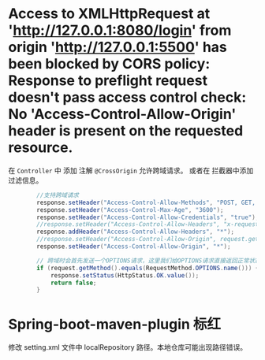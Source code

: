 # Access to XMLHttpRequest at 'http://127.0.0.1:8080/login' from origin 'http://127.0.0.1:5500' has been blocked by CORS policy: Response to preflight request doesn't pass access control check: No 'Access-Control-Allow-Origin' header is present on the requested resource.

在 `Controller` 中 添加 注解 `@CrossOrigin` 允许跨域请求。
或者在 拦截器中添加 过滤信息。
```java
        //支持跨域请求
        response.setHeader("Access-Control-Allow-Methods", "POST, GET, OPTIONS, DELETE");
        response.setHeader("Access-Control-Max-Age", "3600");
        response.setHeader("Access-Control-Allow-Credentials", "true");
        //response.setHeader("Access-Control-Allow-Headers", "x-requested-with,request-source,Token, Origin,imgType, Content-Type, cache-control,postman-token,Cookie, Accept,authorization");
        response.addHeader("Access-Control-Allow-Headers", "*");
        //response.setHeader("Access-Control-Allow-Origin", request.getHeader("Origin"));
        response.setHeader("Access-Control-Allow-Origin", "*");

        // 跨域时会首先发送一个OPTIONS请求，这里我们给OPTIONS请求直接返回正常状态
        if (request.getMethod().equals(RequestMethod.OPTIONS.name())) {
            response.setStatus(HttpStatus.OK.value());
            return false;
        }
```

# Spring-boot-maven-plugin 标红

修改 setting.xml 文件中 localRepository 路径。本地仓库可能出现路径错误。
